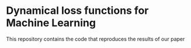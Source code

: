 # Dynamical loss functions for Machine Learning

This repository contains the code that reproduces the results of our paper 
